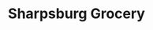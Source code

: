 ---
title: "Sharpsburg Grocery"
url: /sharpsburg/sharpsburg-grocery-south-hathaway-boulevard/
shop: supermarket
---